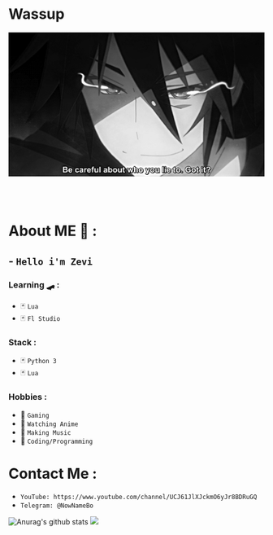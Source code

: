 # Wassup
<div align="center">
<img hight="300" width="700" alt="GIF" align="center" src="https://github.com/LilZevi/LilZevi/blob/main/93195.gif">
</div>

</br>
</br>
</br>


# About ME 💬 :
## - `Hello i'm Zevi`
### Learning 🛹 :
- 🃏 `Lua`
- 🃏 `Fl Studio`
### Stack :
- 🃏 `Python 3`
- 🃏 `Lua`
### Hobbies : 
- 🎲 `Gaming`
- 🎲 `Watching Anime`
- 🎲 `Making Music`
- 🎲 `Coding/Programming`
# Contact Me :
- `YouTube: https://www.youtube.com/channel/UCJ61JlXJckmO6yJr8BDRuGQ`
- `Telegram: @NowNameBo`

![Anurag's github stats](https://github-readme-stats.vercel.app/api?username=LilZevi&show_icons=true&theme=dark)
![](https://komarev.com/ghpvc/?username=LilZevi&color=000000&style=plastic&label=CheckThatShit)
